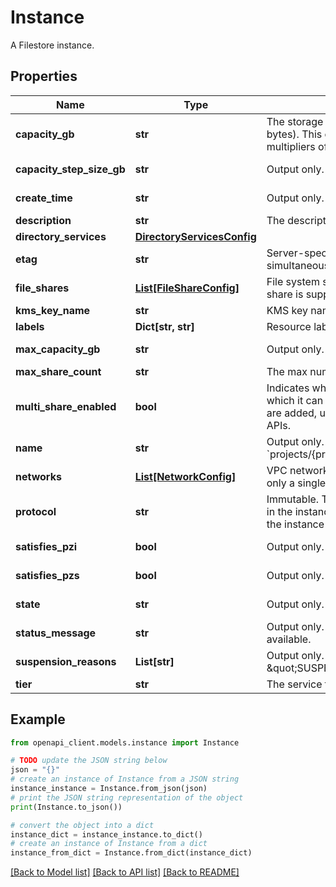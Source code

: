 # Instance

A Filestore instance.

## Properties

Name | Type | Description | Notes
------------ | ------------- | ------------- | -------------
**capacity_gb** | **str** | The storage capacity of the instance in gigabytes (GB &#x3D; 1024^3 bytes). This capacity can be increased up to &#x60;max_capacity_gb&#x60; GB in multipliers of &#x60;capacity_step_size_gb&#x60; GB. | [optional] 
**capacity_step_size_gb** | **str** | Output only. The increase/decrease capacity step size. | [optional] [readonly] 
**create_time** | **str** | Output only. The time when the instance was created. | [optional] [readonly] 
**description** | **str** | The description of the instance (2048 characters or less). | [optional] 
**directory_services** | [**DirectoryServicesConfig**](DirectoryServicesConfig.md) |  | [optional] 
**etag** | **str** | Server-specified ETag for the instance resource to prevent simultaneous updates from overwriting each other. | [optional] 
**file_shares** | [**List[FileShareConfig]**](FileShareConfig.md) | File system shares on the instance. For this version, only a single file share is supported. | [optional] 
**kms_key_name** | **str** | KMS key name used for data encryption. | [optional] 
**labels** | **Dict[str, str]** | Resource labels to represent user provided metadata. | [optional] 
**max_capacity_gb** | **str** | Output only. The max capacity of the instance. | [optional] [readonly] 
**max_share_count** | **str** | The max number of shares allowed. | [optional] 
**multi_share_enabled** | **bool** | Indicates whether this instance uses a multi-share configuration with which it can have more than one file-share or none at all. File-shares are added, updated and removed through the separate file-share APIs. | [optional] 
**name** | **str** | Output only. The resource name of the instance, in the format &#x60;projects/{project_id}/locations/{location_id}/instances/{instance_id}&#x60;. | [optional] [readonly] 
**networks** | [**List[NetworkConfig]**](NetworkConfig.md) | VPC networks to which the instance is connected. For this version, only a single network is supported. | [optional] 
**protocol** | **str** | Immutable. The protocol indicates the access protocol for all shares in the instance. This field is immutable and it cannot be changed after the instance has been created. Default value: &#x60;NFS_V3&#x60;. | [optional] 
**satisfies_pzi** | **bool** | Output only. Reserved for future use. | [optional] [readonly] 
**satisfies_pzs** | **bool** | Output only. Reserved for future use. | [optional] [readonly] 
**state** | **str** | Output only. The instance state. | [optional] [readonly] 
**status_message** | **str** | Output only. Additional information about the instance state, if available. | [optional] [readonly] 
**suspension_reasons** | **List[str]** | Output only. Field indicates all the reasons the instance is in \&quot;SUSPENDED\&quot; state. | [optional] [readonly] 
**tier** | **str** | The service tier of the instance. | [optional] 

## Example

```python
from openapi_client.models.instance import Instance

# TODO update the JSON string below
json = "{}"
# create an instance of Instance from a JSON string
instance_instance = Instance.from_json(json)
# print the JSON string representation of the object
print(Instance.to_json())

# convert the object into a dict
instance_dict = instance_instance.to_dict()
# create an instance of Instance from a dict
instance_from_dict = Instance.from_dict(instance_dict)
```
[[Back to Model list]](../README.md#documentation-for-models) [[Back to API list]](../README.md#documentation-for-api-endpoints) [[Back to README]](../README.md)


